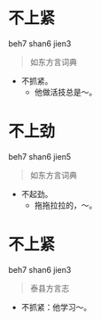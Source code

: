 # 不上紧
beh7 shan6 jien3
> 如东方言词典
- 不抓紧。
  - 他做活技总是～。

# 不上劲
beh7 shan6 jien5
> 如东方言词典
- 不起劲。
  - 拖拖拉拉的，～。

# 不上紧
beh7 shan6 jien3
> 泰县方言志
- 不抓紧：他学习～。
